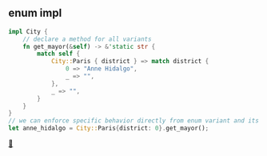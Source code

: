 ## enum impl

```rust
impl City {
    // declare a method for all variants
    fn get_mayor(&self) -> &'static str {
        match self {
            City::Paris { district } => match district {
                0 => "Anne Hidalgo",
                _ => "",
            },
            _ => "",
        }
    }
}
// we can enforce specific behavior directly from enum variant and its data
let anne_hidalgo = City::Paris{district: 0}.get_mayor();
```

[📒](https://doc.rust-lang.org/1.17.0/book/enums.html)
